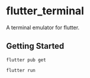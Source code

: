 # flutter_terminal

A terminal emulator for flutter.

## Getting Started

```flutter pub get```

```flutter run```

[//]: # (TODO: Add docs)
